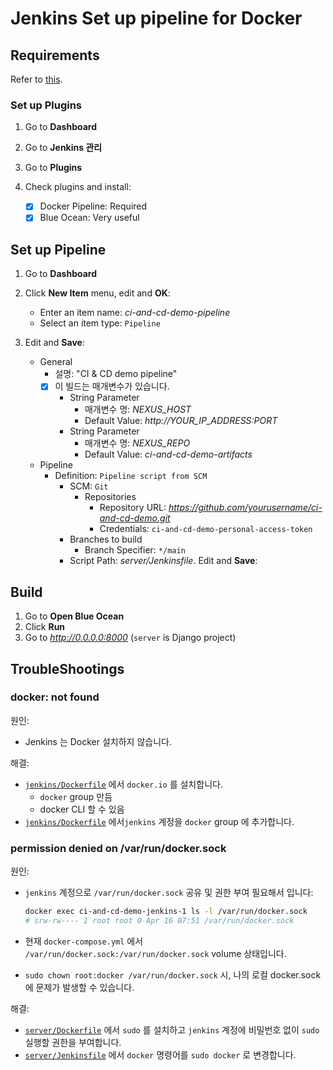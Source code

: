 # Jenkins Set up pipeline for Docker

## Requirements

Refer to [this](./jenkins.md).

### Set up Plugins

1. Go to **Dashboard**

2. Go to **Jenkins 관리**

3. Go to **Plugins**

4. Check plugins and install:

   - [x] Docker Pipeline: Required
   - [x] Blue Ocean: Very useful

## Set up Pipeline

1. Go to **Dashboard**

2. Click **New Item** menu, edit and **OK**:

   - Enter an item name: _ci-and-cd-demo-pipeline_
   - Select an item type: `Pipeline`

3. Edit and **Save**:

   - General
     - 설명: "CI & CD demo pipeline"
     - [x] 이 빌드는 매개변수가 있습니다.
       - String Parameter
         - 매개변수 명: _NEXUS_HOST_
         - Default Value: _http://YOUR_IP_ADDRESS:PORT_
       - String Parameter
         - 매개변수 명: _NEXUS_REPO_
         - Default Value: _ci-and-cd-demo-artifacts_
   - Pipeline
     - Definition: `Pipeline script from SCM`
       - SCM: `Git`
         - Repositories
           - Repository URL: _https://github.com/yourusername/ci-and-cd-demo.git_
           - Credentials: `ci-and-cd-demo-personal-access-token`
       - Branches to build
         - Branch Specifier: `*/main`
       - Script Path: _server/Jenkinsfile_. Edit and **Save**:

## Build

1. Go to **Open Blue Ocean**
2. Click **Run**
3. Go to _http://0.0.0.0:8000_ (`server` is Django project)

## TroubleShootings

### docker: not found

원인:

- Jenkins 는 Docker 설치하지 않습니다.

해결:

- [`jenkins/Dockerfile`](../jenkins/Dockerfile) 에서 `docker.io` 를 설치합니다.
  - `docker` group 만듬
  - docker CLI 할 수 있음
- [`jenkins/Dockerfile`](../jenkins/Dockerfile) 에서`jenkins` 계정을 `docker` group 에 추가합니다.

### permission denied on /var/run/docker.sock

원인:

- `jenkins` 계정으로 `/var/run/docker.sock` 공유 및 권한 부여 필요해서 입니다:

  ```bash
  docker exec ci-and-cd-demo-jenkins-1 ls -l /var/run/docker.sock
  # srw-rw---- 1 root root 0 Apr 16 07:51 /var/run/docker.sock
  ```

- 현재 `docker-compose.yml` 에서 `/var/run/docker.sock:/var/run/docker.sock` volume 상태입니다.

- `sudo chown root:docker /var/run/docker.sock` 시, 나의 로컬 docker.sock 에 문제가 발생할 수 있습니다.

해결:

- [`server/Dockerfile`](../jenkins/Dockerfile) 에서 `sudo` 를 설치하고 `jenkins` 계정에 비밀번호 없이 `sudo` 실행할 권한을 부여합니다.
- [`server/Jenkinsfile`](../jenkins/Dockerfile) 에서 `docker` 명령어를 `sudo docker` 로 변경합니다.
